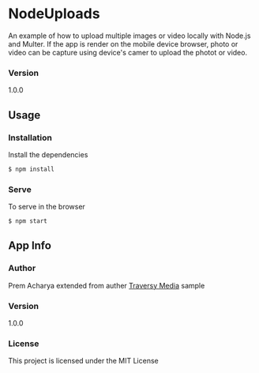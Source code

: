 # NodeUploads

An example of how to upload multiple images or video locally with Node.js and Multer.
If the app is render on the mobile device browser, photo or video can be capture using device's camer to upload the photot or video.
### Version
1.0.0

## Usage

### Installation

Install the dependencies

```sh
$ npm install
```

### Serve
To serve in the browser

```sh
$ npm start
```

## App Info

### Author

Prem Acharya
extended from auther [Traversy Media](http://www.traversymedia.com) sample

### Version

1.0.0

### License

This project is licensed under the MIT License
